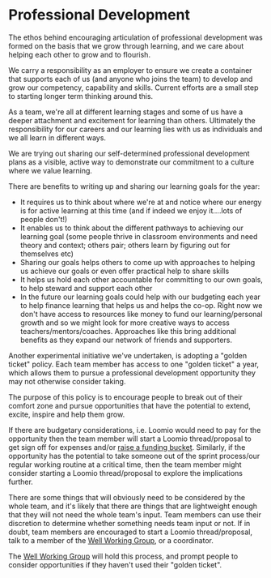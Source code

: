 # Professional Development
The ethos behind encouraging articulation of professional development was formed on the basis that we grow through learning, and we care about helping each other to grow and to flourish.

We carry a responsibility as an employer to ensure we create a container that supports each of us (and anyone who joins the team) to develop and grow our competency, capability and skills. Current efforts are a small step to starting longer term thinking around this.

As a team, we're all at different learning stages and some of us have a deeper attachment and excitement for learning than others. Ultimately the responsibility for our careers and our learning lies with us as individuals and we all learn in different ways. 

We are trying out sharing our self-determined professional development plans as a visible, active way to demonstrate our commitment to a culture where we value learning.

There are benefits to writing up and sharing our learning goals for the year:

* It requires us to think about where we're at and notice where our energy is for active learning at this time (and if indeed we enjoy it....lots of people don't!)
* It enables us to think about the different pathways to achieving our learning goal (some people thrive in classroom environments and need theory and context; others pair; others learn by figuring out for themselves etc)
* Sharing our goals helps others to come up with approaches to helping us achieve our goals or even offer practical help to share skills
* It helps us hold each other accountable for committing to our own goals, to help steward and support each other
* In the future our learning goals could help with our budgeting each year to help finance learning that helps us and helps the co-op. Right now we don't have access to resources like money to fund our learning/personal growth and so we might look for more creative ways to access teachers/mentors/coaches. Approaches like this bring additional benefits as they expand our network of friends and supporters.

Another experimental initiative we've undertaken, is adopting a "golden ticket" policy. Each team member has access to one "golden ticket" a year, which allows them to pursue a professional development opportunity they may not otherwise consider taking.

The purpose of this policy is to encourage people to break out of their comfort zone and pursue opportunities that have the potential to extend, excite, inspire and help them grow.

If there are budgetary considerations, i.e. Loomio would need to pay for the opportunity then the team member will start a Loomio thread/proposal to get sign off for expenses and/or [raise a funding  bucket](https://loomio.coop/collaborative_funding.html). Similarly, if the opportunity has the potential to take someone out of the sprint process/our regular working routine at a critical time, then the team member might consider starting a Loomio thread/proposal to explore the implications further.

There are some things that will obviously need to be considered by the whole team, and it's likely that there are things that are lightweight enough that they will not need the whole team's input. Team members can use their discretion to determine whether something needs team input or not. If in doubt, team members are encouraged to start a Loomio thread/proposal, talk to a member of the  [Well Working Group](https://loomio.coop/well_working_group.html), or a coordinator.

The [Well Working Group](https://loomio.coop/well_working_group.html) will hold this process, and prompt people to consider opportunities if they haven't used their "golden ticket".
